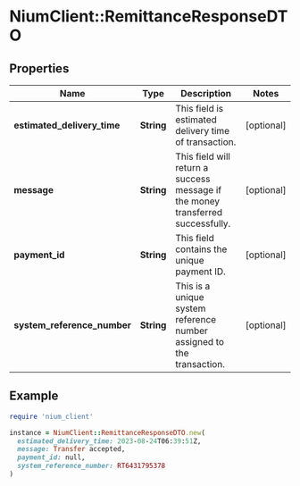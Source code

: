 # NiumClient::RemittanceResponseDTO

## Properties

| Name | Type | Description | Notes |
| ---- | ---- | ----------- | ----- |
| **estimated_delivery_time** | **String** | This field is estimated delivery time of transaction. | [optional] |
| **message** | **String** | This field will return a success message if the money transferred successfully. | [optional] |
| **payment_id** | **String** | This field contains the unique payment ID. | [optional] |
| **system_reference_number** | **String** | This is a unique system reference number assigned to the transaction. | [optional] |

## Example

```ruby
require 'nium_client'

instance = NiumClient::RemittanceResponseDTO.new(
  estimated_delivery_time: 2023‐08‐24T06:39:51Z,
  message: Transfer accepted,
  payment_id: null,
  system_reference_number: RT6431795378
)
```

